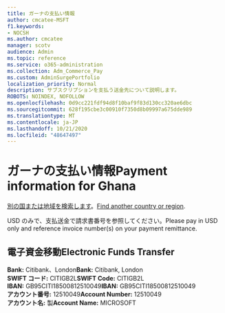 ```yaml
---
title: ガーナの支払い情報
author: cmcatee-MSFT
f1.keywords:
- NOCSH
ms.author: cmcatee
manager: scotv
audience: Admin
ms.topic: reference
ms.service: o365-administration
ms.collection: Adm_Commerce_Pay
ms.custom: AdminSurgePortfolio
localization_priority: Normal
description: サブスクリプションを支払う送金先について説明します。
ROBOTS: NOINDEX, NOFOLLOW
ms.openlocfilehash: 0d9cc221fdf94d8f10baf9f83d130cc320ae6dbc
ms.sourcegitcommit: 628f195cbe3c00910f7350d8b09997a675dde989
ms.translationtype: MT
ms.contentlocale: ja-JP
ms.lasthandoff: 10/21/2020
ms.locfileid: "48647497"
---
```

# <a name="payment-information-for-ghana"></a><span data-ttu-id="970ca-103">ガーナの支払い情報</span><span class="sxs-lookup"><span data-stu-id="970ca-103">Payment information for Ghana</span></span>

<span data-ttu-id="970ca-104">[別の国または地域を検索します](../billing-and-payments/pay-for-your-subscription.md)。</span><span class="sxs-lookup"><span data-stu-id="970ca-104">[Find another country or region](../billing-and-payments/pay-for-your-subscription.md).</span></span>

<span data-ttu-id="970ca-105">USD のみで、支払送金で請求書番号を参照してください。</span><span class="sxs-lookup"><span data-stu-id="970ca-105">Please pay in USD only and reference invoice number(s) on your payment remittance.</span></span>

## <a name="electronic-funds-transfer"></a><span data-ttu-id="970ca-106">電子資金移動</span><span class="sxs-lookup"><span data-stu-id="970ca-106">Electronic Funds Transfer</span></span>

<span data-ttu-id="970ca-107">**Bank:** Citibank、London</span><span class="sxs-lookup"><span data-stu-id="970ca-107">**Bank:** Citibank, London</span></span>  
<span data-ttu-id="970ca-108">**SWIFT コード:** CITIGB2L</span><span class="sxs-lookup"><span data-stu-id="970ca-108">**SWIFT Code:** CITIGB2L</span></span>  
<span data-ttu-id="970ca-109">**IBAN:** GB95CITI18500812510049</span><span class="sxs-lookup"><span data-stu-id="970ca-109">**IBAN:** GB95CITI18500812510049</span></span>  
<span data-ttu-id="970ca-110">**アカウント番号:** 12510049</span><span class="sxs-lookup"><span data-stu-id="970ca-110">**Account Number:** 12510049</span></span>  
<span data-ttu-id="970ca-111">**アカウント名:** 製</span><span class="sxs-lookup"><span data-stu-id="970ca-111">**Account Name:** MICROSOFT</span></span>  